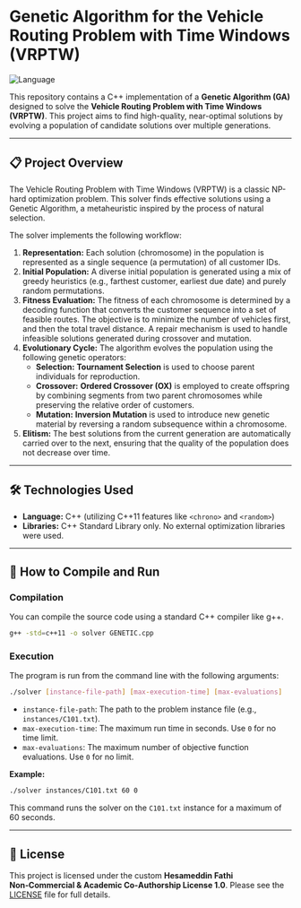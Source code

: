 # Genetic Algorithm for the Vehicle Routing Problem with Time Windows (VRPTW)

![Language](https://img.shields.io/badge/language-C%2B%2B-blue.svg)

This repository contains a C++ implementation of a **Genetic Algorithm (GA)** designed to solve the **Vehicle Routing Problem with Time Windows (VRPTW)**. This project aims to find high-quality, near-optimal solutions by evolving a population of candidate solutions over multiple generations.

---

## 📋 Project Overview

The Vehicle Routing Problem with Time Windows (VRPTW) is a classic NP-hard optimization problem. This solver finds effective solutions using a Genetic Algorithm, a metaheuristic inspired by the process of natural selection.

The solver implements the following workflow:

1.  **Representation:** Each solution (chromosome) in the population is represented as a single sequence (a permutation) of all customer IDs.
2.  **Initial Population:** A diverse initial population is generated using a mix of greedy heuristics (e.g., farthest customer, earliest due date) and purely random permutations.
3.  **Fitness Evaluation:** The fitness of each chromosome is determined by a decoding function that converts the customer sequence into a set of feasible routes. The objective is to minimize the number of vehicles first, and then the total travel distance. A repair mechanism is used to handle infeasible solutions generated during crossover and mutation.
4.  **Evolutionary Cycle:** The algorithm evolves the population using the following genetic operators:
    * **Selection:** **Tournament Selection** is used to choose parent individuals for reproduction.
    * **Crossover:** **Ordered Crossover (OX)** is employed to create offspring by combining segments from two parent chromosomes while preserving the relative order of customers.
    * **Mutation:** **Inversion Mutation** is used to introduce new genetic material by reversing a random subsequence within a chromosome.
5.  **Elitism:** The best solutions from the current generation are automatically carried over to the next, ensuring that the quality of the population does not decrease over time.

---

## 🛠️ Technologies Used

* **Language:** C++ (utilizing C++11 features like `<chrono>` and `<random>`)
* **Libraries:** C++ Standard Library only. No external optimization libraries were used.

---

## 🚀 How to Compile and Run

### Compilation
You can compile the source code using a standard C++ compiler like g++.

```bash
g++ -std=c++11 -o solver GENETIC.cpp
```

### Execution
The program is run from the command line with the following arguments:

```bash
./solver [instance-file-path] [max-execution-time] [max-evaluations]
```
* `instance-file-path`: The path to the problem instance file (e.g., `instances/C101.txt`).
* `max-execution-time`: The maximum run time in seconds. Use `0` for no time limit.
* `max-evaluations`: The maximum number of objective function evaluations. Use `0` for no limit.

**Example:**
```bash
./solver instances/C101.txt 60 0
```
This command runs the solver on the `C101.txt` instance for a maximum of 60 seconds.

---

## 📄 License
This project is licensed under the custom **Hesameddin Fathi Non‑Commercial & Academic Co‑Authorship License 1.0**. Please see the [LICENSE](./LICENSE) file for full details.
